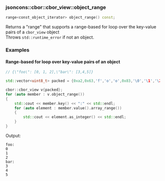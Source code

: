 ### jsoncons::cbor::cbor_view::object_range

```c++
range<const_object_iterator> object_range() const;
```
Returns a "range" that supports a range-based for loop over the key-value pairs of a `cbor_view` object      
Throws `std::runtime_error` if not an object.

### Examples

#### Range-based for loop over key-value pairs of an object

```c++
// {\"foo\": [0, 1, 2],\"bar\": [3,4,5]}

std::vector<uint8_t> packed = {0xa2,0x63,'f','o','o',0x83,'\0','\1','\2',0x63,'b','a','r',0x83,'\3','\4','\5'};

cbor::cbor_view v{packed};
for (auto member : v.object_range())
{
    std::cout << member.key() << ":" << std::endl;
    for (auto element : member.value().array_range())
    {
        std::cout << element.as_integer() << std::endl;
    }
}
```
Output:
```
foo:
0
1
2
bar:
3
4
5
```

